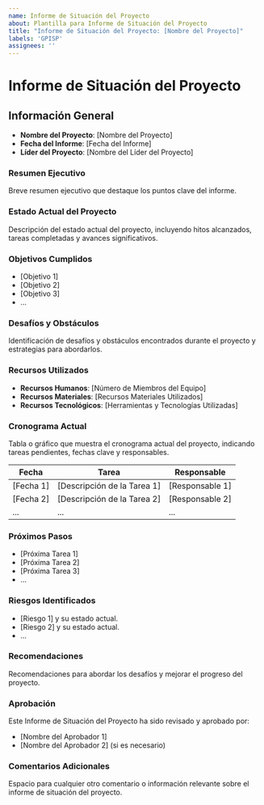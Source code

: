 ```yaml
---
name: Informe de Situación del Proyecto
about: Plantilla para Informe de Situación del Proyecto
title: "Informe de Situación del Proyecto: [Nombre del Proyecto]"
labels: 'GPISP'
assignees: ''
---
```

# Informe de Situación del Proyecto

## Información General
- **Nombre del Proyecto**: [Nombre del Proyecto]
- **Fecha del Informe**: [Fecha del Informe]
- **Líder del Proyecto**: [Nombre del Líder del Proyecto]

### Resumen Ejecutivo
Breve resumen ejecutivo que destaque los puntos clave del informe.

### Estado Actual del Proyecto
Descripción del estado actual del proyecto, incluyendo hitos alcanzados, tareas completadas y avances significativos.

### Objetivos Cumplidos
- [Objetivo 1]
- [Objetivo 2]
- [Objetivo 3]
- ...

### Desafíos y Obstáculos
Identificación de desafíos y obstáculos encontrados durante el proyecto y estrategias para abordarlos.

### Recursos Utilizados
- **Recursos Humanos**: [Número de Miembros del Equipo]
- **Recursos Materiales**: [Recursos Materiales Utilizados]
- **Recursos Tecnológicos**: [Herramientas y Tecnologías Utilizadas]

### Cronograma Actual
Tabla o gráfico que muestra el cronograma actual del proyecto, indicando tareas pendientes, fechas clave y responsables.

| Fecha     | Tarea                        | Responsable       |
| --------- | ---------------------------- | ----------------- |
| [Fecha 1] | [Descripción de la Tarea 1]  | [Responsable 1]  |
| [Fecha 2] | [Descripción de la Tarea 2]  | [Responsable 2]  |
| ...       | ...                          | ...               |

### Próximos Pasos
- [Próxima Tarea 1]
- [Próxima Tarea 2]
- [Próxima Tarea 3]
- ...

### Riesgos Identificados
- [Riesgo 1] y su estado actual.
- [Riesgo 2] y su estado actual.
- ...

### Recomendaciones
Recomendaciones para abordar los desafíos y mejorar el progreso del proyecto.

### Aprobación
Este Informe de Situación del Proyecto ha sido revisado y aprobado por:

- [Nombre del Aprobador 1]
- [Nombre del Aprobador 2] (si es necesario)

### Comentarios Adicionales
Espacio para cualquier otro comentario o información relevante sobre el informe de situación del proyecto.

